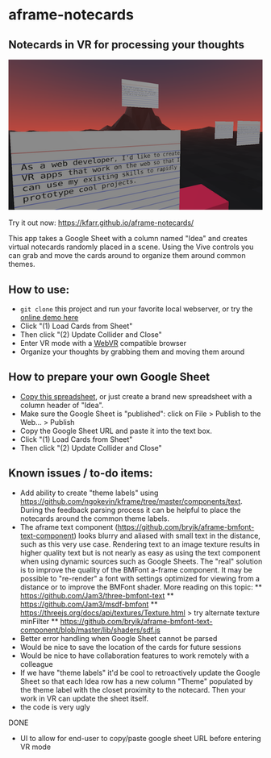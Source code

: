 # aframe-notecards
## Notecards in VR for processing your thoughts

<p align="center">
  <img src="./images/screencap-vr-notecards.png"/>
</p>

Try it out now: https://kfarr.github.io/aframe-notecards/

This app takes a Google Sheet with a column named "Idea" and creates virtual notecards randomly placed in a scene. Using the Vive controls you can grab and move the cards around to organize them around common themes.

## How to use:
* `git clone` this project and run your favorite local webserver, or try the [online demo here](http://kfarr.github.io/aframe-notecards/)
* Click "(1) Load Cards from Sheet"
* Then click "(2) Update Collider and Close"
* Enter VR mode with a [WebVR](http://webvr.info) compatible browser
* Organize your thoughts by grabbing them and moving them around

## How to prepare your own Google Sheet
* [Copy this spreadsheet](https://docs.google.com/spreadsheets/d/1FdjSF9zsBiOJYf40hqDXRfEbqZ7nveMP0t6nN86rLNU/edit?usp=sharing), or just create a brand new spreadsheet with a column header of "Idea".
* Make sure the Google Sheet is "published": click on File > Publish to the Web... > Publish
* Copy the Google Sheet URL and paste it into the text box.
* Click "(1) Load Cards from Sheet"
* Then click "(2) Update Collider and Close"

## Known issues / to-do items:
* Add ability to create "theme labels" using https://github.com/ngokevin/kframe/tree/master/components/text. During the feedback parsing process it can be helpful to place the notecards around the common theme labels.
* The aframe text component (https://github.com/bryik/aframe-bmfont-text-component) looks blurry and aliased with small text in the distance, such as this very use case. Rendering text to an image texture results in higher quality text but is not nearly as easy as using the text component when using dynamic sources such as Google Sheets. The "real" solution is to improve the quality of the BMFont a-frame component. It may be possible to "re-render" a font with settings optimized for viewing from a distance or to improve the BMFont shader. More reading on this topic: ** https://github.com/Jam3/three-bmfont-text
** https://github.com/Jam3/msdf-bmfont
** https://threejs.org/docs/api/textures/Texture.html > try alternate texture minFilter
** https://github.com/bryik/aframe-bmfont-text-component/blob/master/lib/shaders/sdf.js
* Better error handling when Google Sheet cannot be parsed
* Would be nice to save the location of the cards for future sessions
* Would be nice to have collaboration features to work remotely with a colleague
* If we have "theme labels" it'd be cool to retroactively update the Google Sheet so that each Idea row has a new column "Theme" populated by the theme label with the closet proximity to the notecard. Then your work in VR can update the sheet itself.
* the code is very ugly

DONE
* UI to allow for end-user to copy/paste google sheet URL before entering VR mode
